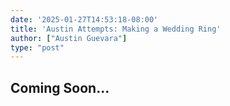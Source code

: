 ```yaml
---
date: '2025-01-27T14:53:18-08:00'
title: 'Austin Attempts: Making a Wedding Ring'
author: ["Austin Guevara"]
type: "post"
---
```

## Coming Soon...
